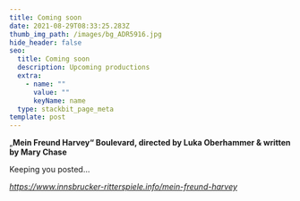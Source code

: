 ```yaml
---
title: Coming soon
date: 2021-08-29T08:33:25.283Z
thumb_img_path: /images/bg_ADR5916.jpg
hide_header: false
seo:
  title: Coming soon
  description: Upcoming productions
  extra:
    - name: ""
      value: ""
      keyName: name
  type: stackbit_page_meta
template: post
---
```

„**Mein Freund Harvey“ Boulevard, directed by Luka Oberhammer & written by Mary Chase**

Keeping you posted...

*<https://www.innsbrucker-ritterspiele.info/mein-freund-harvey>*